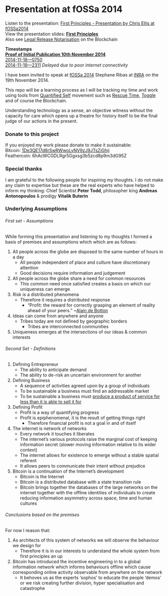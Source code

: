# Presentation at fOSSa 2014

Listen to the presentation: [First Principles - Presentation by Chris Ellis at fOSSa2014](https://soundcloud.com/mrchrisellis/first-principles-presentation-by-chris-ellis-at-fossa2014)  
View the presentation slides: **[First Principles](http://bit.ly/fossa2014)**  
Also see [Legal Release Notarisation](https://github.com/MrChrisJ/fOSSa-2014/tree/master/Release-Contract) on the Blockchain  

**Timestamps**  
**[Proof of Initial Publication 10th November 2014](http://www.cryptograffiti.info/?txnr=1618)**  
[2014-11-18—0750](http://www.cryptograffiti.info/?txnr=1638)  
[2014-11-19—2311](http://www.cryptograffiti.info/?txnr=1642) *Delayed due to poor internet connectivity*

I have been invited to speak at [fOSSa 2014](https://fossa.inria.fr/) Stephane Ribas at [INRA](https://www.linkedin.com/company/164385) on the 19th November 2014.  

This repo will be a learning process as I will be tracking my time and work using tools from [Quantified Self](http://en.wikipedia.org/wiki/Quantified_Self) movement such as [Rescue Time](https://www.rescuetime.com/), [Toggle](https://www.toggl.com/) and of course the Blockchain.  

Understanding technology as a sense, an objective witness without the capacity for care which opens up a theatre for history itself to be the final judge of our actions in the present.  

### Donate to this project
If you enjoyed my work please donate to make it sustainable:  
Bitcoin: [1De3QE17d8rSwRWwoLvNV9zJ9JTsZiGhij](https://blockchain.info/address/1De3QE17d8rSwRWwoLvNV9zJ9JTsZiGhij)  
Feathercoin: 6hAcWCGDLRgr5Ggxsg3b5zcd8p9m3dG95Z

### Special thanks
I am grateful to the following people for inspiring my thoughts. I do not make any claim to expertise but these are the real experts who have helped to inform my thinking: Chief Scientist **Peter Todd**, philosopher king **Andreas Antonopoulos** & prodigy **Vitalik Buterin**

### Underlying Assumptions
###### First set - Assumptions 

While forming this presentation and listening to my thoughts I formed a basis of premises and assumptions which which are as follows:

1. All people across the globe are disposed to the same number of hours in a day
	- All people independent of place and culture have discretionary attention
	- Good decisions require information and judgement
2. All people across the globe share a need for common resources
	- This common need once satisfied creates a basis on which our uniqueness can emerge
3. Risk is a distributed phenomena
	- Therefore it requires a distributed response
		- “Profit: the reward for correctly grasping an element of reality ahead of your peers.” ~[Alain de Botton](https://twitter.com/alaindebotton/status/528998938603696128)
4. Ideas can come from anywhere and anyone
	- Tribes today are not defined by geographic borders
		- Tribes are interconnected communities
5. Uniqueness emerges at the intersections of our ideas & common interests

###### Second Set - Definitions

1. Defining Entrepreneur
	- The ability to anticipate demand
	- The ability to de-risk an uncertain environment for another
2. Defining Business
	- A sequence of activities agreed upon by a group of individuals
	- To be sustainable a business must find an addressable market
	- To be sustainable a business must [produce a product of service for less than it is able to sell it for](http://en.wikipedia.org/wiki/The_Nature_of_the_Firm)
4. Defining Profit
	- Profit is a way of quantifying progress
	- Profit is epiphenomenal, it is the result of getting things right
		- Therefore financial profit is not a goal in and of itself
5. The internet is network of networks
	- Every network it touches it liberates
	- The internet’s various protocols raise the marginal cost of keeping information secret (slower moving information relative to its wider context)
	- The internet allows for existence to emerge without a stable spatial referent
	- It allows peers to communicate their intent without prejudice
6. Bitcoin is a continuation of the Internet’s development
	- Bitcoin is the Internet
	- Bitcoin is a distributed database with a state transition rule
	- Bitcoin brings together the databases of the large networks on the internet together with the offline identities of individuals to create reducing information asymmetry across space, time and human cultures

###### Conclusions based on the premises

For now I reason that:

1. As architects of this system of networks we will observe the behaviour we design for
	- Therefore it is in our interests to understand the whole system from first principles an up
2. Bitcoin has introduced the incentive engineering in to a global information network which informs behaviours offline which cause corresponding online activity observable from anywhere on the network
	- It behoves us as the experts ‘sophos’ to educate the people ‘demos’ or we risk creating further division, hyper specialisation and catastrophe 




